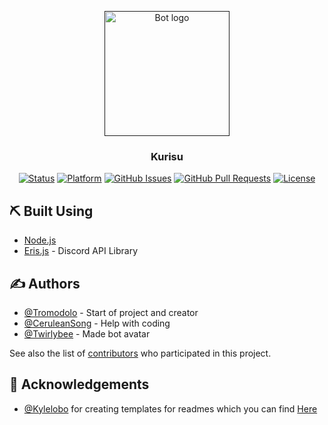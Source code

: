<p align="center">
  <a href="" rel="noopener">
 <img width=200px height=200px src="https://u.tro.moe/_v6hil1pig.png" alt="Bot logo"></a>
</p>

<h3 align="center">Kurisu</h3>

<div align="center">

  [![Status](https://img.shields.io/badge/status-active-success.svg)]()
  [![Platform](https://img.shields.io/badge/platform-discord-purple.svg)](https://discord.gg/G9EY7Sw)
  [![GitHub Issues](https://img.shields.io/github/issues/Tromodolo/Kurisu-Node.svg)](https://github.com/Tromodolo/Kurisu-Node/issues)
  [![GitHub Pull Requests](https://img.shields.io/github/issues-pr/Tromodolo/Kurisu-Node.svg)](https://github.com/Tromodolo/Kurisu-Node/pulls)
  [![License](https://img.shields.io/badge/license-MIT-blue.svg)](/LICENSE)

</div>


## ⛏️ Built Using <a name = "built_using"></a>
+ [Node.js](https://nodejs.org/en/)
+ [Eris.js](https://abal.moe/Eris/) - Discord API Library

## ✍️ Authors <a name = "authors"></a>
+ [@Tromodolo](https://github.com/tromodolo) - Start of project and creator
+ [@CeruleanSong](https://github.com/CeruleanSong) - Help with coding
+ [@Twirlybee](https://twitter.com/twirlybee) - Made bot avatar

See also the list of [contributors](https://github.com/Tromodolo/Kurisu-Node/contributors) who participated in this project.

## 🎉 Acknowledgements <a name = "acknowledgement"></a>
+ [@Kylelobo](https://github.com/Kylelobo) for creating templates for readmes which you can find [Here](https://github.com/kylelobo/The-Documentation-Compendium)
